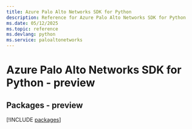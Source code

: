 ```yaml
---
title: Azure Palo Alto Networks SDK for Python
description: Reference for Azure Palo Alto Networks SDK for Python
ms.date: 05/12/2025
ms.topic: reference
ms.devlang: python
ms.service: paloaltonetworks
---
```

# Azure Palo Alto Networks SDK for Python - preview
## Packages - preview
[!INCLUDE [packages](palo-alto-networks-index.md)]